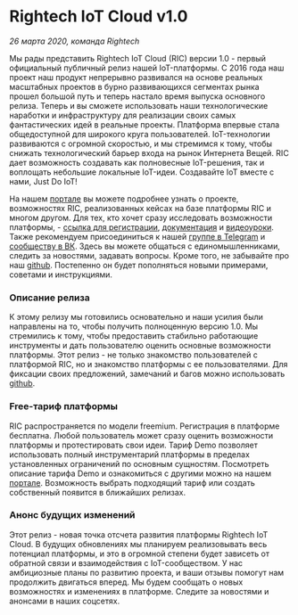 # Rightech IoT Cloud v1.0
*26 марта 2020, команда Rightech*

Мы рады представить Rightech IoT Cloud (RIC) версии 1.0 - первый официальный публичный релиз нашей IoT-платформы. С 2016 года наш проект наш продукт непрерывно развивался на основе реальных масштабных проектов в бурно развивающихся сегментах рынка прошел большой путь и теперь настало время выпуска основного релиза. Теперь и вы сможете использовать наши технологические наработки и инфраструктуру для реализации своих самых фантастических идей в реальные проекты. Платформа впервые стала общедоступной для широкого круга пользователей. IoT-технологии развиваются с огромной скоростью, и мы стремимся к тому, чтобы снижать технологический барьер входа на рынок Интернета Вещей. 
RIC дает возможность создавать как полновесные IoT-решения, так и воплощать небольшие локальные IoT-идеи. Создавайте IoT вместе с нами, Just Do IoT!  

На нашем [портале](https://rightech.io/) вы можете подробнее узнать о проекте, возможностях RIC, реализованных кейсах на базе платформы RIC и многом другом. Для тех, кто хочет сразу исследовать возможности платформы, - [ссылка для регистрации](https://dev.rightech.io/signup),  [документация](https://rightech.io/developers/introductions/) и [видеоуроки](https://rightech.io/video-tutorials/). Также рекомендуем присоединиться к нашей [группе в Telegram](https://t.me/rightech_iot) и [сообществу в ВК](https://vk.com/rightech). Здесь вы можете общаться с единомышленниками, следить за новостями, задавать вопросы. Кроме того, не забывайте про наш [github](https://github.com/Rightech/ric-public). Постепенно  он будет пополняться новыми примерами, советами и инструкциями. 

### Описание релиза
К этому релизу мы готовились основательно и наши усилия были направлены на то, чтобы получить полноценную версию 1.0. Мы стремились к тому, чтобы предоставить стабильно работающие инструменты и дать пользователю оценить основные возможности платформы. Этот релиз - не только знакомство пользователей с платформой RIC, но и знакомство платформы с ее пользователями. Для фиксации своих предложений, замечаний и багов можно использовать [github](https://github.com/Rightech/ric-public).


### Free-тариф платформы
RIC распространяется по модели freemium. Регистрация в платформе бесплатна. Любой пользователь может сразу оценить возможности платформы и протестировать свои идеи. Тариф Demo позволяет использовать полный инструментарий платформы в пределах установленных ограничений по основным сущностям. Посмотреть описание тарифа Demo и ознакомиться с другими можно на нашем [портале](https://rightech.io/calculate/). Возможность выбрать подходящий тариф или создать собственный появится в ближайших релизах.

### Анонс будущих изменений
Этот релиз - новая точка отсчета развития платформы Rightech IoT Cloud. В будущих обновлениях мы планируем реализовывать весь потенциал платформы, и это в огромной степени будет зависеть от обратной связи и взаимодействия с IoT-сообществом.  У нас амбициозные планы по развитию проекта, и ваши отзывы помогут нам продолжить двигаться вперед. Мы будем сообщать о новых возможностях и изменениях в платформе.  Следите за новостями и анонсами в наших соцсетях.













